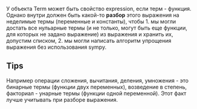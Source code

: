 
У объекта Term может быть свойство expression, если терм - функция. Однако внутри должен быть какой-то **разбор** этого выражения на неделимые термы (переменные и константы), чтобы 1. мы могли достать все нульарные термы (и не только, могут быть еще функции, для которых не задано выражение) из выражения и хранить их, допустим списком, 2. мы могли написать алгоритм упрощения выражения без использования sympy.

## Tips
Например операции сложения, вычитания, деления, умножения - это бинарные термы (функции двух переменных), возведение в степень, факториал - унарные термы (функции одной переменной). Этот факт лучше учитывать при разборе выражения.